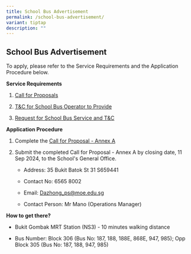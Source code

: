 ```yaml
---
title: School Bus Advertisement
permalink: /school-bus-advertisement/
variant: tiptap
description: ""
---
```

<h2>School Bus Advertisement</h2>
<p>To apply, please refer to the Service Requirements and the Application
Procedure below.</p>
<p><strong>Service Requirements</strong>
</p>
<ol data-tight="true" class="tight">
<li>
<p><a href="/files/Call_for_Proposals.pdf" rel="noopener noreferrer nofollow" target="_blank">Call for Proposals</a>
</p>
</li>
<li>
<p><a href="/files/T_C_for_School_Bus_Operator_to_Provide.pdf" rel="noopener noreferrer nofollow" target="_blank">T&amp;C for School Bus Operator to Provide</a>
</p>
</li>
<li>
<p><a href="/files/Request_for_School_Bus_Service_and_T_C.pdf" rel="noopener noreferrer nofollow" target="_blank">Request for School Bus Service and T&amp;C</a>
</p>
</li>
</ol>
<p><strong>Application Procedure</strong>
</p>
<ol data-tight="true" class="tight">
<li>
<p>Complete the <a href="/files/Call_for_Proposal___Annex_A.pdf" rel="noopener noreferrer nofollow" target="_blank">Call for Proposal - Annex A</a>
</p>
</li>
<li>
<p>Submit the completed Call for Proposal - Annex A by closing date, 11 Sep
2024, to the School's General Office.</p>
<ul data-tight="true" class="tight">
<li>
<p>Address: 35 Bukit Batok St 31 S659441</p>
</li>
<li>
<p>Contact No: 6565 8002</p>
</li>
<li>
<p>Email: <a href="mailto:Dazhong_ps@moe.edu.sg" rel="noopener noreferrer nofollow" target="_blank">Dazhong_ps@moe.edu.sg</a>
</p>
</li>
<li>
<p>Contact Person: Mr Mano (Operations Manager)</p>
</li>
</ul>
</li>
</ol>
<p><strong>How to get there?</strong>
</p>
<ul data-tight="true" class="tight">
<li>
<p>Bukit Gombak MRT Station (NS3) - 10 minutes walking distance</p>
</li>
<li>
<p>Bus Number: Block 306 (Bus No: 187, 188, 188E, 868E, 947, 985); Opp Block
305 (Bus No: 187, 188, 947, 985)</p>
</li>
</ul>
<p></p>
<p></p>